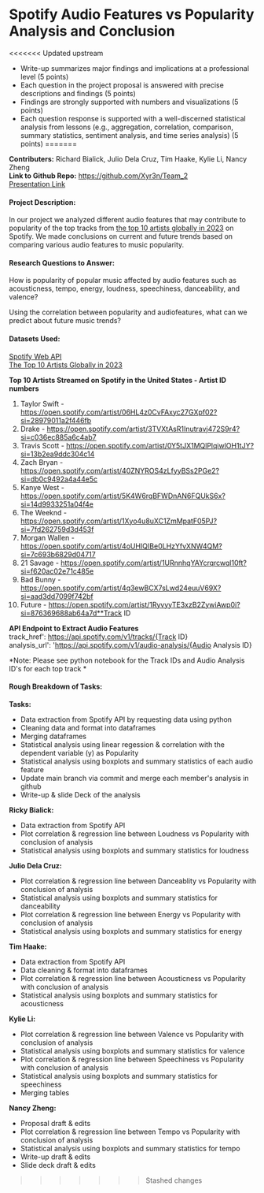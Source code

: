 # Spotify Audio Features vs Popularity Analysis and Conclusion
<<<<<<< Updated upstream
- Write-up summarizes major findings and implications at a professional level (5 points)
- Each question in the project proposal is answered with precise descriptions and findings (5 points)
- Findings are strongly supported with numbers and visualizations (5 points)
- Each question response is supported with a well-discerned statistical analysis from lessons (e.g., aggregation, correlation, comparison, summary statistics, sentiment analysis, and time series analysis) (5 points)
=======

**Contributers:** Richard Bialick, Julio Dela Cruz, Tim Haake, Kylie Li, Nancy Zheng  
**Link to Github Repo:** https://github.com/Xyr3n/Team_2  
[Presentation Link](https://docs.google.com/presentation/d/16aQn_27_jSCnHkuAOaOS74O0h8zrKMDVw1VuPrmlfOE/edit?usp=sharing)  

#### Project Description:
In our project we analyzed different audio features that may contribute to popularity of the top tracks from [the top 10 artists globally in 2023](https://newsroom.spotify.com/2023-11-29/top-songs-artists-podcasts-albums-trends-2023/) on Spotify. We made conclusions on current and future trends based on comparing various audio features to music popularity.

#### Research Questions to Answer:
How is popularity of popular music affected by audio features such as acousticness, tempo, energy, loudness, speechiness, danceability, and valence?

Using the correlation between popularity and audiofeatures, what can we predict about future music trends?

#### Datasets Used:
[Spotify Web API](https://developer.spotify.com/documentation/web-api)  
[The Top 10 Artists Globally in 2023](https://newsroom.spotify.com/2023-11-29/top-songs-artists-podcasts-albums-trends-2023/)  

**Top 10 Artists Streamed on Spotify in the United States - Artist ID numbers**

1. Taylor Swift - https://open.spotify.com/artist/06HL4z0CvFAxyc27GXpf02?si=28979011a2f446fb
2. Drake - https://open.spotify.com/artist/3TVXtAsR1Inutravj472S9r4?si=c036ec885a6c4ab7
3. Travis Scott - https://open.spotify.com/artist/0Y5tJX1MQlPlqiwlOH1tJY?si=13b2ea9ddc304c14
4. Zach Bryan - https://open.spotify.com/artist/40ZNYROS4zLfyyBSs2PGe2?si=db0c9492a4a44e5c
5. Kanye West - https://open.spotify.com/artist/5K4W6rqBFWDnAN6FQUkS6x?si=14d9933251a04f4e
6. The Weeknd - https://open.spotify.com/artist/1Xyo4u8uXC1ZmMpatF05PJ?si=7fd262759d3d453f
7. Morgan Wallen - https://open.spotify.com/artist/4oUHIQIBe0LHzYfvXNW4QM?si=7c693b6829d04717
8. 21 Savage - https://open.spotify.com/artist/1URnnhqYAYcrqrcwql10ft?si=f620ac02e71c485e
9. Bad Bunny - https://open.spotify.com/artist/4q3ewBCX7sLwd24euuV69X?si=aad3dd7099f742bf
10. Future - https://open.spotify.com/artist/1RyvyyTE3xzB2ZywiAwp0i?si=876369688ab64a7d**Track ID 

**API Endpoint to Extract Audio Features**  
track_href': https://api.spotify.com/v1/tracks/{Track ID}  
analysis_url': 'https://api.spotify.com/v1/audio-analysis/{Audio Analysis ID}  

*Note: Please see python notebook for the Track IDs and Audio Analysis ID's for each top track *

#### Rough Breakdown of Tasks:

**Tasks:**
- Data extraction from Spotify API by requesting data using python 
- Cleaning data and format into dataframes 
- Merging dataframes
- Statistical analysis using linear regession & correlation with the dependent variable (y) as Popularity
- Statistical analysis using boxplots and summary statistics of each audio feature
- Update main branch via commit and merge each member's analysis in github
- Write-up & slide Deck of the analysis

**Ricky Bialick:** 
- Data extraction from Spotify API
- Plot correlation & regression line between Loudness vs Popularity with conclusion of analysis 
- Statistical analysis using boxplots and summary statistics for loudness

**Julio Dela Cruz:**
- Plot correlation & regression line between Danceablity vs Popularity with conclusion of analysis
- Statistical analysis using boxplots and summary statistics for danceability
- Plot correlation & regression line between Energy vs Popularity with conclusion of analysis  
- Statistical analysis using boxplots and summary statistics for energy

**Tim Haake:**
- Data extraction from Spotify API
- Data cleaning & format into dataframes
- Plot correlation & regression line between Acousticness vs Popularity with conclusion of analysis
- Statistical analysis using boxplots and summary statistics for acousticness

**Kylie Li:**
- Plot correlation & regression line between Valence vs Popularity with conclusion of analysis
- Statistical analysis using boxplots and summary statistics for valence
- Plot correlation & regression line between Speechiness vs Popularity with conclusion of analysis  
- Statistical analysis using boxplots and summary statistics for speechiness
- Merging tables  

**Nancy Zheng:**
- Proposal draft & edits
- Plot correlation & regression line between Tempo vs Popularity with conclusion of analysis
- Statistical analysis using boxplots and summary statistics for tempo
- Write-up draft & edits
- Slide deck draft & edits

>>>>>>> Stashed changes
